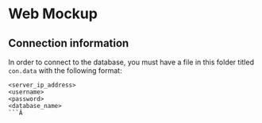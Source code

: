 # Web Mockup
## Connection information
In order to connect to the database, you must have a file in this folder titled `con.data` with the following format:

```
<server_ip_address>
<username>
<password>
<database_name>
```Â
